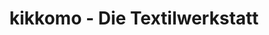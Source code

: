 ---
title: "kikkomo - Die Textilwerkstatt"
url: /braunschweig/kikkomo-die-textilwerkstatt/
shop: Textil
---